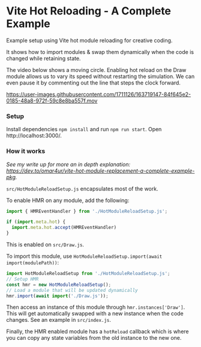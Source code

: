 # Vite Hot Reloading - A Complete Example

Example setup using Vite hot module reloading for creative coding.

It shows how to import modules & swap them dynamically when the code is changed while retaining state.

The video below shows a moving circle. Enabling hot reload on the Draw module allows us to vary its speed without restarting the simulation. We can even pause it by commenting out the line that steps the clock forward.

https://user-images.githubusercontent.com/1711126/163719147-84f645e2-0185-48a8-972f-59c8e8ba557f.mov

### Setup

Install dependencies `npm install` and run `npm run start`. Open http://localhost:3000/.

### How it works

_See my write up for more an in depth explanation: https://dev.to/omar4ur/vite-hot-module-replacement-a-complete-example-pkg._

`src/HotModuleReloadSetup.js` encapsulates most of the work.

To enable HMR on any module, add the following:

```javascript
import { HMREventHandler } from './HotModuleReloadSetup.js';

if (import.meta.hot) {
  import.meta.hot.accept(HMREventHandler)
}
```

This is enabled on `src/Draw.js`.

To import this module, use `HotModuleReloadSetup.import(await import(modulePath))`:

```javascript
import HotModuleReloadSetup from './HotModuleReloadSetup.js';
// Setup HMR
const hmr = new HotModuleReloadSetup();
// Load a module that will be updated dynamically
hmr.import(await import('./Draw.js'));
```

Then access an instance of this module through `hmr.instances['Draw']`. This will get automatically swapped with a new instance when the code changes. See an example in `src/index.js`.

Finally, the HMR enabled module has a `hotReload` callback which is where you can copy any state variables from the old instance to the new one.
